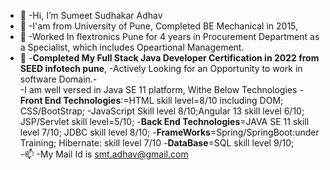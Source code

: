 - 👋 -Hi, I’m Sumeet Sudhakar Adhav
- 👀 -I'am from University of Pune, Completed BE Mechanical in 2015,
- 🌱 -Worked In flextronics Pune for 4 years in Procurement Department as a Specialist, which includes Opeartional Management.
- 💞️ -**Completed My Full Stack Java Developer Certification in 2022 from SEED infotech pune**, 
-Actively Looking for an Opportunity to work in software Domain.-       
-I am well versed in Java SE 11 platform, Withe Below Technologies
-**Front End Technologies**:=HTML  skill level=8/10 including DOM; CSS/BootStrap;
-JavaScript Skill level 8/10;Angular 13 skill level 6/10;  JSP/Servlet skill level=5/10;
-**Back End Technologies**=JAVA SE 11 skill level 7/10; JDBC skill level 8/10;
-**FrameWorks**=Spring/SpringBoot:under Training; Hibernate: skill level 7/10
-**DataBase**=SQL skill level 9/10;  
-📫 -My Mail Id is smt.adhav@gmail.com

<!---
sumeet0805/sumeet0805 is a ✨ special ✨ repository because its `README.md` (this file) appears on your GitHub profile.
You can click the Preview link to take a look at your changes.
--->
